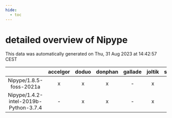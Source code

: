 ```yaml
---
hide:
  - toc
---
```


detailed overview of Nipype
===========================


This data was automatically generated on Thu, 31 Aug 2023 at 14:42:57 CEST  

| |accelgor|doduo|donphan|gallade|joltik|skitty|swalot|victini|
| :---: | :---: | :---: | :---: | :---: | :---: | :---: | :---: | :---: |
|Nipype/1.8.5-foss-2021a|x|x|x|-|x|x|x|x|
|Nipype/1.4.2-intel-2019b-Python-3.7.4|-|x|x|-|x|x|-|x|
